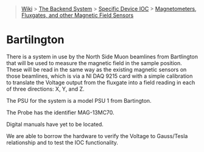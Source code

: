 > [Wiki](Home) > [The Backend System](The-Backend-System) > [Specific Device IOC](Specific-Device-IOC) > [Magnetometers, Fluxgates, and other Magnetic Field Sensors](Fluxgates)

# Bartilngton

There is a system in use by the North Side Muon beamlines from Bartlington that will be used to measure the magnetic field in the sample position. These will be read in the same way as the existing magnetic sensors on those beamlines, which is via a NI DAQ 9215 card with a simple calibration to translate the Voltage output from the fluxgate into a field reading in each of three directions: X, Y, and Z.

The PSU for the system is a model PSU 1 from Bartington.

The Probe has the identifier MAG-13MC70.

Digital manuals have yet to be located.

We are able to borrow the hardware to verify the Voltage to Gauss/Tesla relationship and to test the IOC functionality.